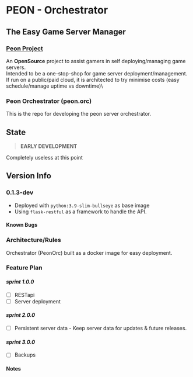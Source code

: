 # PEON - Orchestrator
## The Easy Game Server Manager

### [Peon Project](https://github.com/nox-noctua-consulting/peon)
An **OpenSource** project to assist gamers in self deploying/managing game servers.\
Intended to be a one-stop-shop for game server deployment/management.\
If run on a public/paid cloud, it is architected to try minimise costs (easy schedule/manage uptime vs downtime)\

### Peon Orchestrator (peon.orc)

This is the repo for developing the peon server orchestrator.

## State

> **EARLY DEVELOPMENT**

Completely useless at this point

## Version Info

### 0.1.3-dev
- Deployed with ``python:3.9-slim-bullseye`` as base image
- Using ``flask-restful`` as a framework to handle the API.
#### Known Bugs

### Architecture/Rules

Orchestrator (PeonOrc) built as a docker image for easy deployment.

### Feature Plan

#### *sprint 1.0.0*

- [ ] RESTapi
- [ ] Server deployment

#### *sprint 2.0.0*

- [ ] Persistent server data - Keep server data for updates & future releases.

#### *sprint 3.0.0*

- [ ] Backups

#### Notes
